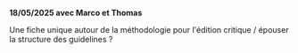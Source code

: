 **18/05/2025 avec Marco et Thomas**

Une fiche unique autour de la méthodologie pour l'édition critique / épouser la structure des guidelines ?
